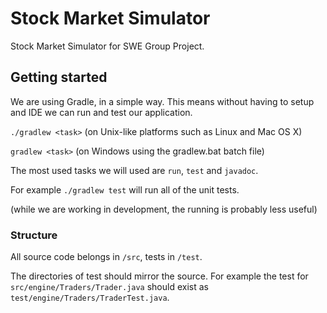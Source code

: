 # Stock Market Simulator
Stock Market Simulator for SWE Group Project.


## Getting started

We are using Gradle, in a simple way. This means without having to setup and IDE we can run and test our application.

`./gradlew <task>` (on Unix-like platforms such as Linux and Mac OS X)

`gradlew <task>` (on Windows using the gradlew.bat batch file)


The most used tasks we will used are `run`, `test` and `javadoc`.

For example `./gradlew test` will run all of the unit tests.

(while we are working in development, the running is probably less useful)

### Structure

All source code belongs in `/src`, tests in `/test`.

The directories of test should mirror the source. For example the test for `src/engine/Traders/Trader.java` should exist as `test/engine/Traders/TraderTest.java`.
